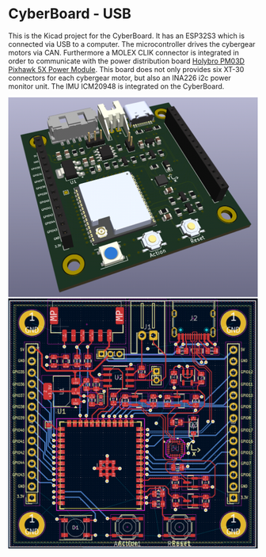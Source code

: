 # CyberBoard - USB

This is the Kicad project for the CyberBoard. It has an ESP32S3 which is
connected via USB to a computer. The microcontroller drives the cybergear 
motors via CAN. Furthermore a MOLEX CLIK connector is integrated in order
to communicate with the power distribution board [Holybro PM03D Pixhawk 5X Power
Module](https://docs.holybro.com/power-module-and-pdb/power-module/digital-power-module-pm-setup).
This board does not only provides six XT-30 connectors for each cybergear motor,
but also an INA226 i2c power monitor unit. The IMU ICM20948 is integrated on the
CyberBoard.

![3D](3d.png)
![PCB](pcb.png)



